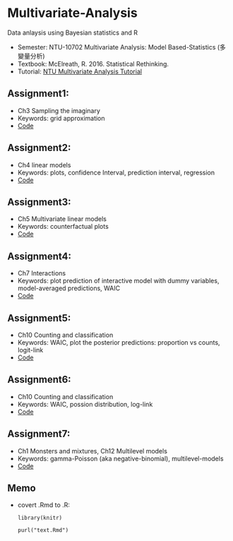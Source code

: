 # Multivariate-Analysis
Data anlaysis using Bayesian statistics and R

- Semester: NTU-10702 Multivariate Analysis: Model Based-Statistics (多變量分析)
- Textbook: McElreath, R. 2016. Statistical Rethinking.
- Tutorial: [NTU Multivariate Analysis Tutorial](https://www.youtube.com/watch?v=MrizcrawN3c&list=PL-QkhjfYf9S2ryHzWj6uHisRYHsHjt1sm)

## Assignment1:
- Ch3 Sampling the imaginary
- Keywords: grid approximation
- [Code](https://github.com/tzuhsuancheng/Multivariate-Analysis/blob/master/assignment1/assignment1.Rmd)

## Assignment2:
- Ch4 linear models
- Keywords: plots, confidence Interval, prediction interval, regression
- [Code](https://github.com/tzuhsuancheng/Multivariate-Analysis/blob/master/assignment2/assignment2.Rmd)

## Assignment3:
- Ch5 Multivariate linear models
- Keywords: counterfactual plots
- [Code](https://github.com/tzuhsuancheng/Multivariate-Analysis/blob/master/assignment3/assignment3.Rmd)

## Assignment4:
- Ch7 Interactions
- Keywords: plot prediction of interactive model with dummy variables, model-averaged predictions, WAIC
- [Code](https://github.com/tzuhsuancheng/Multivariate-Analysis/blob/master/assignment4/assignment4.Rmd)

## Assignment5:
- Ch10 Counting and classification
- Keywords: WAIC, plot the posterior predictions: proportion vs counts, logit-link
- [Code](https://github.com/tzuhsuancheng/Multivariate-Analysis/tree/master/assignment5)

## Assignment6:
- Ch10 Counting and classification
- Keywords: WAIC, possion distribution, log-link
- [Code](https://github.com/tzuhsuancheng/Multivariate-Analysis/blob/master/assignment6/assignment6.Rmd)

## Assignment7:
- Ch1 Monsters and mixtures, Ch12 Multilevel models
- Keywords: gamma-Poisson (aka negative-binomial), multilevel-models
- [Code](https://github.com/tzuhsuancheng/Multivariate-Analysis/blob/master/assignment7/assignment7.Rmd)

## Memo
- covert .Rmd to .R:

    `library(knitr)`
    
    `purl("text.Rmd")`

